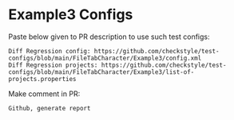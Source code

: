 # Example3 Configs
Paste below given to PR description to use such test configs:
```
Diff Regression config: https://github.com/checkstyle/test-configs/blob/main/FileTabCharacter/Example3/config.xml
Diff Regression projects: https://github.com/checkstyle/test-configs/blob/main/FileTabCharacter/Example3/list-of-projects.properties
```
Make comment in PR:
```
Github, generate report
```

